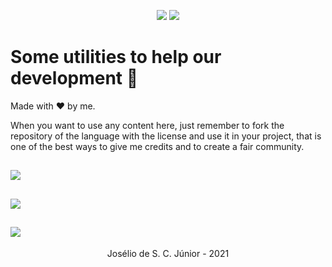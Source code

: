 <p align="center">
  <img src="https://badges.pufler.dev/created/joseliojunior/utils">
  <img src="https://badges.pufler.dev/updated/joseliojunior/utils">
</p>

# Some utilities to help our development 🤩

Made with :heart: by me.

When you want to use any content here, just remember to fork the repository of the language with the license and use it in your project, that is one of the best ways to give me credits and to create a fair community.

<a href="https://github.com/joseliojunior/utils/tree/main/javascript"><h2><img src="https://joseliojunior.github.io/ghc-tags/lang/javascript/rounded.png"></h2></a>

<a href="https://github.com/joseliojunior/utils/tree/main/typescript"><h2><img src="https://joseliojunior.github.io/ghc-tags/lang/typescript/rounded.png"></h2></a>

<a href="https://github.com/joseliojunior/utils/tree/main/lua"><h2><img src="https://joseliojunior.github.io/ghc-tags/lang/lua/rounded.png"></h2></a>

<p align="center">Josélio de S. C. Júnior - 2021</p>
